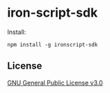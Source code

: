 # iron-script-sdk

Install:

    npm install -g ironscript-sdk

## License

[GNU General Public License v3.0](LICENSE)
